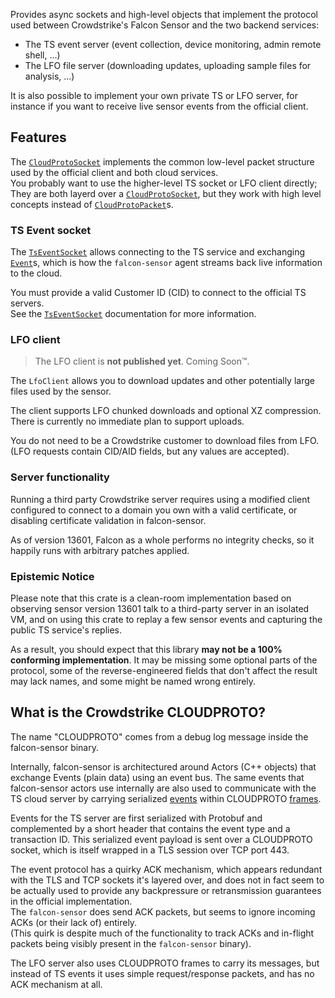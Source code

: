 Provides async sockets and high-level objects that implement the protocol
used between Crowdstrike's Falcon Sensor and the two backend services:
- The TS event server (event collection, device monitoring, admin remote shell, ...)
- The LFO file server (downloading updates, uploading sample files for analysis, ...)

It is also possible to implement your own private TS or LFO server,
for instance if you want to receive live sensor events from the official client.

## Features

The [`CloudProtoSocket`](framing::CloudProtoSocket) implements the common low-level packet structure
used by the official client and both cloud services.    
You probably want to use the higher-level TS socket or LFO client directly;
They are both layerd over a [`CloudProtoSocket`](framing::CloudProtoSocket),
but they work with high level concepts instead of [`CloudProtoPacket`](framing::CloudProtoPacket)s.

### TS Event socket

The [`TsEventSocket`](services::ts::TsEventSocket) allows connecting to the TS service
and exchanging [`Event`](services::ts::Event)s,
which is how the `falcon-sensor` agent streams back live information to the cloud.

You must provide a valid Customer ID (CID) to connect to the official TS servers.  
See the [`TsEventSocket`](services::ts::TsEventSocket) documentation for more information.

### LFO client

> The LFO client is **not published yet**. Coming Soon™.

The `LfoClient` allows you to download updates and other potentially large files used by the sensor.

The client supports LFO chunked downloads and optional XZ compression.  
There is currently no immediate plan to support uploads.

You do not need to be a Crowdstrike customer to download files from LFO.  
(LFO requests contain CID/AID fields, but any values are accepted).

### Server functionality

Running a third party Crowdstrike server requires using a modified client configured
to connect to a domain you own with a valid certificate,
or disabling certificate validation in falcon-sensor.

As of version 13601, Falcon as a whole performs no integrity checks, so it happily runs with arbitrary patches applied.

### Epistemic Notice

Please note that this crate is a clean-room implementation based on observing sensor version 13601
talk to a third-party server in an isolated VM,
and on using this crate to replay a few sensor events and capturing the public TS service's replies.

As a result, you should expect that this library **may not be a 100% conforming implementation**.
It may be missing some optional parts of the protocol, some of the reverse-engineered fields that
don't affect the result may lack names, and some might be named wrong entirely.

## What is the Crowdstrike CLOUDPROTO?

The name "CLOUDPROTO" comes from a debug log message inside the falcon-sensor binary.

Internally, falcon-sensor is architectured around Actors (C++ objects) that exchange
Events (plain data) using an event bus.
The same events that falcon-sensor actors use internally are also used to communicate with the TS cloud server
by carrying serialized [events](services::ts::Event) within CLOUDPROTO [frames](framing::CloudProtoPacket).

Events for the TS server are first serialized with Protobuf and complemented by
a short header that contains the event type and a transaction ID.
This serialized event payload is sent over a CLOUDPROTO socket, which is itself wrapped
in a TLS session over TCP port 443.

The event protocol has a quirky ACK mechanism, which appears redundant with the TLS and TCP sockets
it's layered over, and does not in fact seem to be actually used to provide any backpressure
or retransmission guarantees in the official implementation.  
The `falcon-sensor` does send ACK packets, but seems to ignore incoming ACKs (or their lack of) entirely.  
(This quirk is despite much of the functionality to track ACKs and in-flight packets
being visibly present in the `falcon-sensor` binary).

The LFO server also uses CLOUDPROTO frames to carry its messages,
but instead of TS events it uses simple request/response packets,
and has no ACK mechanism at all.

